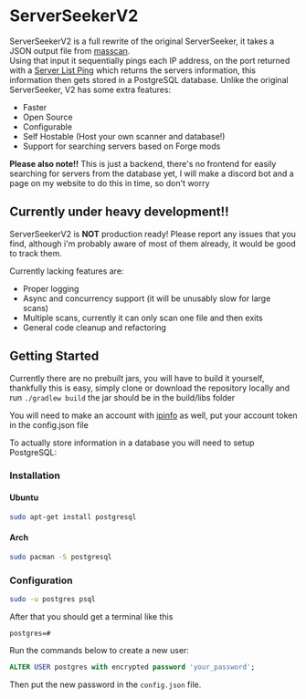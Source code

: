 # ServerSeekerV2

ServerSeekerV2 is a full rewrite of the original ServerSeeker, it takes a JSON output file from [masscan](https://github.com/robertdavidgraham/masscan).  
Using that input it sequentially pings each IP address, on the port returned with a [Server List Ping](https://wiki.vg/Server_List_Ping) which returns the servers information, this information then gets stored in a PostgreSQL database.
Unlike the original ServerSeeker, V2 has some extra features:
- Faster
- Open Source
- Configurable
- Self Hostable (Host your own scanner and database!)
- Support for searching servers based on Forge mods

**Please also note!!**
This is just a backend, there's no frontend for easily searching for servers from the database yet, I will make a discord bot and a page on my website to do this in time, so don't worry

## Currently under heavy development!!
ServerSeekerV2 is **NOT** production ready! Please report any issues that you find, although i'm probably aware of most of them already, it would be good to track them.

Currently lacking features are:
- Proper logging
- Async and concurrency support (it will be unusably slow for large scans)
- Multiple scans, currently it can only scan one file and then exits
- General code cleanup and refactoring

## Getting Started
Currently there are no prebuilt jars, you will have to build it yourself, thankfully this is easy, simply clone or download the repository locally and run `./gradlew build` the jar should be in the build/libs folder

You will need to make an account with [ipinfo](https://ipinfo.io) as well, put your account token in the config.json file  

To actually store information in a database you will need to setup PostgreSQL:  

### Installation
#### Ubuntu
```sh
sudo apt-get install postgresql
```
#### Arch
```sh
sudo pacman -S postgresql
```

  
### Configuration
```sh
sudo -u postgres psql
```
After that you should get a terminal like this  
```
postgres=#
```  
Run the commands below to create a new user:  
```sql
ALTER USER postgres with encrypted password 'your_password';
```
Then put the new password in the `config.json` file.

